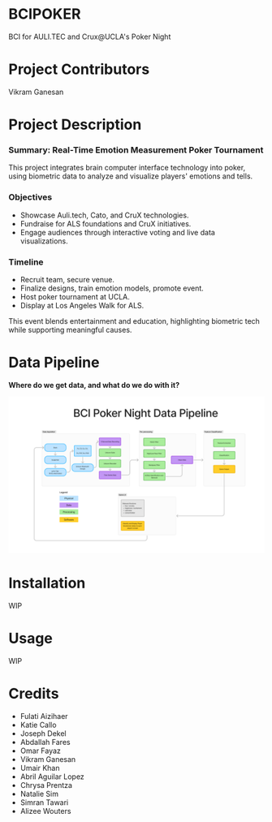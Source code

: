 # BCIPOKER

BCI for AULI.TEC and Crux@UCLA's Poker Night

# Project Contributors 

Vikram Ganesan

# Project Description

### Summary: Real-Time Emotion Measurement Poker Tournament  

This project integrates brain computer interface technology into poker, using biometric data to analyze and visualize players' emotions and tells.

### Objectives  
- Showcase Auli.tech, Cato, and CruX technologies.  
- Fundraise for ALS foundations and CruX initiatives.  
- Engage audiences through interactive voting and live data visualizations.  

### Timeline  
- Recruit team, secure venue.  
- Finalize designs, train emotion models, promote event.  
- Host poker tournament at UCLA.  
- Display at Los Angeles Walk for ALS.  

This event blends entertainment and education, highlighting biometric tech while supporting meaningful causes.

# Data Pipeline

**Where do we get data, and what do we do with it?**

![Whoops! Should be the data pipeline here](data-pipeline-v1.png)


# Installation

WIP 

# Usage 

WIP

# Credits 

- Fulati Aizihaer
- Katie Callo
- Joseph Dekel
- Abdallah Fares
- Omar Fayaz
- Vikram Ganesan
- Umair Khan
- Abril Aguilar Lopez
- Chrysa Prentza
- Natalie Sim
- Simran Tawari
- Alizee Wouters 
